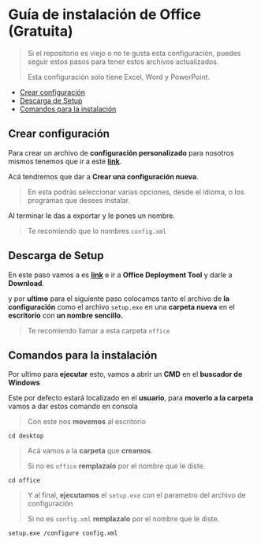 # Guía de instalación de Office (Gratuita)
> Si el repositorio es viejo o no te gusta esta configuración, puedes seguir estos pasos para tener estos archivos actualizados.
>
>Esta configuración solo tiene Excel, Word y PowerPoint.

- [Crear configuración](#crear-configuración)
- [Descarga de Setup](#descarga-de-setup)
- [Comandos para la instalación](#comandos-para-la-instalación)

## Crear configuración

Para crear un archivo de **configuración personalizado** para nosotros mismos tenemos que ir a este **[link](https://config.office.com/)**.

Acá tendremos que dar a **Crear una configuración nueva**.

> En esta podrás seleccionar varias opciones, desde el idioma, o los programas que desees instalar.

Al terminar le das a exportar y le pones un nombre.

> Te recomiendo que lo nombres `config.xml`

## Descarga de Setup 

En este paso vamos a es **[link](https://www.microsoft.com/en-us/download/details.aspx?id=49117)** e ir a **Office Deployment Tool** y darle a **Download**.

y por **ultimo** para el siguiente paso colocamos tanto el archivo de **la configuración** como el archivo `setup.exe` en una **carpeta nueva** en el **escritorio** con **un nombre sencillo.**

> Te recomiendo llamar a esta carpeta `office`

## Comandos para la instalación

Por ultimo para **ejecutar** esto, vamos a abrir un **CMD** en el **buscador de Windows**

Este por defecto estará localizado en el **usuario**, para **moverlo a la carpeta** vamos a dar estos comando en consola

> Con este nos **movemos** al escritorio
```
cd desktop
```

> Acá vamos a la **carpeta** que **creamos**.
>
> Si no es `office` **remplazalo** por el nombre que le diste.
```
cd office
```

> Y al final, **ejecutamos** el `setup.exe` con el parametro del archivo de configuración
>
> Si no es `config.xml` **remplazalo** por el nombre que le diste.
```
setup.exe /configure config.xml
```